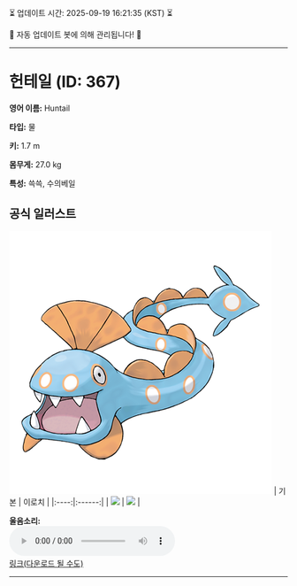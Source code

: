 
⏳ 업데이트 시간: 2025-09-19 16:21:35 (KST) ⏳

🤖 자동 업데이트 봇에 의해 관리됩니다! 🤖

---

# 헌테일 (ID: 367)
**영어 이름:** Huntail

**타입:** 물

**키:** 1.7 m

**몸무게:** 27.0 kg

**특성:** 쓱쓱, 수의베일

## 공식 일러스트
![](https://raw.githubusercontent.com/PokeAPI/sprites/master/sprites/pokemon/other/official-artwork/367.png)
| 기본 | 이로치 |
|:----:|:------:|
| <img src="http://play.pokemonshowdown.com/sprites/ani/huntail.gif" width="200"> | <img src="http://play.pokemonshowdown.com/sprites/ani-shiny/huntail.gif" width="200"> |

**울음소리:**<br><audio controls src="https://raw.githubusercontent.com/PokeAPI/cries/main/cries/pokemon/latest/367.ogg"></audio><br> [링크(다운로드 될 수도)](https://raw.githubusercontent.com/PokeAPI/cries/main/cries/pokemon/latest/367.ogg)


---
